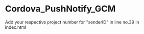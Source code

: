 # Cordova_PushNotify_GCM

Add your respective project number for "senderID" in line no.39 in index.html
